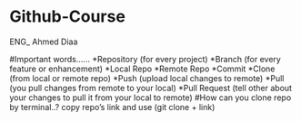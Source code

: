 # Github-Course
ENG_ Ahmed Diaa 

#Important words......
  *Repository (for every project)
  *Branch (for every feature or enhancement)
  *Local Repo
  *Remote Repo
  *Commit
  *Clone (from local or remote repo)
  *Push (upload local changes to remote)
  *Pull (you pull changes from remote to your local)
  *Pull Request (tell other about your changes to pull it from your local to remote)
#How can you clone repo by terminal..?
    copy repo’s link and use (git clone + link)
